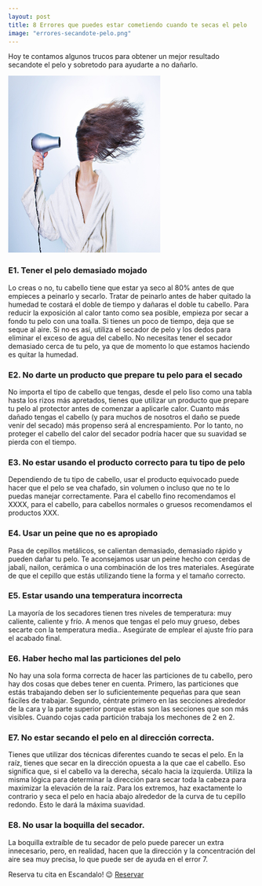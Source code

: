 ```yaml
---
layout: post
title: 8 Errores que puedes estar cometiendo cuando te secas el pelo
image: "errores-secandote-pelo.png"
---
```


 <article class="container mod-row">
  <div class="container-item-text-left">
   <p>
    Hoy te contamos algunos trucos para obtener un mejor resultado secandote el pelo y sobretodo para ayudarte a no dañarlo.
   </p>
 </div>
 <div>
    <img src="img/secarse-el-pelo.jpg" width="310" height="360" alt="Errores cuando te secas el pelo">
 </div>
   <h3> E1. Tener el pelo demasiado mojado</h3>
   <p>
    Lo creas o no, tu cabello tiene que estar ya seco al 80% antes de que empieces a peinarlo y secarlo. Tratar de peinarlo antes de haber quitado la humedad te costará el doble de tiempo y dañaras el doble tu cabello. Para reducir la exposición al calor tanto como sea posible, empieza por secar a fondo tu pelo con una toalla. Si tienes un poco de tiempo, deja que se seque al aire. Si no es así, utiliza el secador de pelo y los dedos para eliminar el exceso de agua del cabello. No necesitas tener el secador demasiado cerca de tu pelo, ya que de momento lo que estamos haciendo es quitar la humedad.
   </p>
   <h3> E2. No darte un producto que prepare tu pelo para el secado</h3>
   <p>
    No importa el tipo de cabello que tengas, desde el pelo liso como una tabla hasta los rizos más apretados, tienes que utilizar un producto que prepare tu pelo al protector antes de comenzar a aplicarle calor. Cuanto más dañado tengas el cabello (y para muchos de nosotros el daño se puede venir del secado) más propenso será al encrespamiento. Por lo tanto, no proteger el cabello del calor del secador podría hacer que su suavidad se pierda con el tiempo.
   </p>
   <h3> E3. No estar usando el producto correcto para tu tipo de pelo</h3>
   <p>
    Dependiendo de tu tipo de cabello, usar el producto equivocado puede hacer que el pelo se vea chafado, sin volumen  o incluso que no te lo puedas manejar correctamente. Para el cabello fino recomendamos el XXXX, para el cabello, para cabellos normales o gruesos recomendamos el productos XXX.
   </p>
   <h3> E4. Usar un peine que no es apropiado</h3>
   <p>
    Pasa de cepillos metálicos, se calientan demasiado, demasiado rápido y pueden dañar tu pelo. Te aconsejamos usar un peine hecho con cerdas de jabalí, nailon, cerámica o una combinación de los tres materiales. Asegúrate de que el cepillo que estás utilizando tiene la forma y el tamaño correcto.
   </p>
   <h3> E5. Estar usando una temperatura incorrecta</h3>
   <p>
    La mayoría de los secadores tienen tres niveles de temperatura: muy caliente, caliente y frío. A menos que tengas el pelo muy grueso, debes secarte con la temperatura media.. Asegúrate de emplear el ajuste frío para el acabado final.
  </p>
  <h3> E6. Haber hecho mal las particiones del pelo</h3>
  <p>
    No hay una sola forma correcta de hacer las particiones de tu cabello, pero hay dos cosas que debes tener en cuenta.
     Primero, las particiones que estás trabajando deben ser lo suficientemente pequeñas para que sean fáciles de trabajar.
     Segundo, céntrate primero en las secciones alrededor de la cara y la parte superior porque estas son las secciones que son más visibles.
     Cuando cojas cada partición trabaja los mechones de 2 en 2.
  </p>
  <h3> E7. No estar secando el pelo en al dirección correcta.</h3>
  <p>
    Tienes que utilizar dos técnicas diferentes cuando te secas el pelo. En la raíz, tienes que secar en la dirección opuesta a la que cae el cabello. Eso significa que, si el cabello va la derecha, sécalo hacia la izquierda. Utiliza la misma lógica para determinar la dirección para secar toda la cabeza para maximizar la elevación de la raíz. Para los extremos, haz exactamente lo contrario y seca el pelo en hacia abajo alrededor de la curva de tu cepillo redondo. Esto le dará la máxima suavidad.
  </p>
  <h3> E8. No usar la boquilla del secador.</h3>
  <p>
   La boquilla extraíble de tu secador de pelo puede parecer un extra innecesario, pero, en realidad, hacen que la dirección y la concentración  del aire sea muy precisa, lo que puede ser de ayuda en el error 7.
   </p>
   <p class="container text-center">
   Reserva tu cita en Escandalo! &#128521; <a class="button" href="www.peluqueriaescandalozaragoza.es/formulario">Reservar</a>
   </p>
</article>
